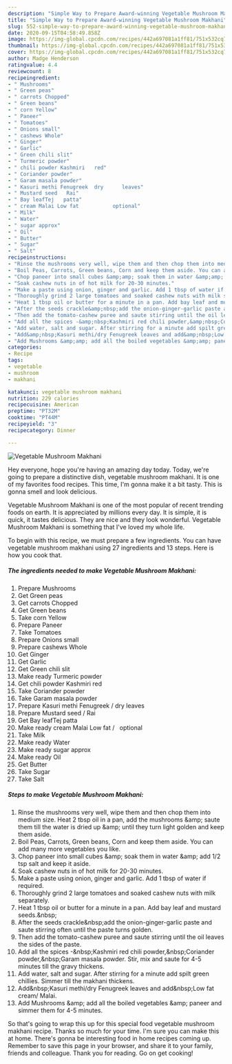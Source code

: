 ```yaml
---
description: "Simple Way to Prepare Award-winning Vegetable Mushroom Makhani"
title: "Simple Way to Prepare Award-winning Vegetable Mushroom Makhani"
slug: 552-simple-way-to-prepare-award-winning-vegetable-mushroom-makhani
date: 2020-09-15T04:58:49.858Z
image: https://img-global.cpcdn.com/recipes/442a697081a1ff81/751x532cq70/vegetable-mushroom-makhani-recipe-main-photo.jpg
thumbnail: https://img-global.cpcdn.com/recipes/442a697081a1ff81/751x532cq70/vegetable-mushroom-makhani-recipe-main-photo.jpg
cover: https://img-global.cpcdn.com/recipes/442a697081a1ff81/751x532cq70/vegetable-mushroom-makhani-recipe-main-photo.jpg
author: Madge Henderson
ratingvalue: 4.4
reviewcount: 8
recipeingredient:
- " Mushrooms"
- " Green peas"
- " carrots Chopped"
- " Green beans"
- " corn Yellow"
- " Paneer"
- " Tomatoes"
- " Onions small"
- " cashews Whole"
- " Ginger"
- " Garlic"
- " Green chili slit"
- " Turmeric powder"
- " chili powder Kashmiri   red"
- " Coriander powder"
- " Garam masala powder"
- " Kasuri methi Fenugreek  dry      leaves"
- " Mustard seed   Rai"
- " Bay leafTej   patta"
- " cream Malai Low fat           optional"
- " Milk"
- " Water"
- " sugar approx"
- " Oil"
- " Butter"
- " Sugar"
- " Salt"
recipeinstructions:
- "Rinse the mushrooms very well, wipe them and then chop them into medium size. Heat 2 tbsp oil in a pan, add the mushrooms &amp;amp; saute them till the water is dried up &amp;amp; until they turn light golden and keep them aside."
- "Boil Peas, Carrots, Green beans, Corn and keep them aside. You can add many more vegetables you like."
- "Chop paneer into small cubes &amp;amp; soak them in water &amp;amp; add 1/2 tsp salt and keep it aside."
- "Soak cashew nuts in of hot milk for 20-30 minutes."
- "Make a paste using onion, ginger and garlic. Add 1 tbsp of water if required."
- "Thoroughly grind 2 large tomatoes and soaked cashew nuts with milk separately."
- "Heat 1 tbsp oil or butter for a minute in a pan. Add bay leaf and mustard seeds.&amp;nbsp;"
- "After the seeds crackle&amp;nbsp;add the onion-ginger-garlic paste and saute stirring often until the paste turns golden."
- "Then add the tomato-cashew puree and saute stirring until the oil leaves the sides of the paste."
- "Add all the spices -&amp;nbsp;Kashmiri red chili powder,&amp;nbsp;Coriander powder,&amp;nbsp;Garam masala powder. Stir, mix and saute for 4-5 minutes till the gravy thickens."
- "Add water, salt and sugar. After stirring for a minute add spilt green chillies. Simmer till the makhani thickens."
- "Add&amp;nbsp;Kasuri methi/dry Fenugreek leaves and add&amp;nbsp;Low fat cream/ Malai."
- "Add Mushrooms &amp;amp; add all the boiled vegetables &amp;amp; paneer and simmer them for 4-5 minutes."
categories:
- Recipe
tags:
- vegetable
- mushroom
- makhani

katakunci: vegetable mushroom makhani 
nutrition: 229 calories
recipecuisine: American
preptime: "PT32M"
cooktime: "PT44M"
recipeyield: "3"
recipecategory: Dinner

---
```



![Vegetable Mushroom Makhani](https://img-global.cpcdn.com/recipes/442a697081a1ff81/751x532cq70/vegetable-mushroom-makhani-recipe-main-photo.jpg)

Hey everyone, hope you're having an amazing day today. Today, we're going to prepare a distinctive dish, vegetable mushroom makhani. It is one of my favorites food recipes. This time, I'm gonna make it a bit tasty. This is gonna smell and look delicious.



Vegetable Mushroom Makhani is one of the most popular of recent trending foods on earth. It is appreciated by millions every day. It is simple, it is quick, it tastes delicious. They are nice and they look wonderful. Vegetable Mushroom Makhani is something that I've loved my whole life.


To begin with this recipe, we must prepare a few ingredients. You can have vegetable mushroom makhani using 27 ingredients and 13 steps. Here is how you cook that.

<!--inarticleads1-->

##### The ingredients needed to make Vegetable Mushroom Makhani:

1. Prepare  Mushrooms
1. Get  Green peas
1. Get  carrots Chopped
1. Get  Green beans
1. Take  corn Yellow
1. Prepare  Paneer
1. Take  Tomatoes
1. Prepare  Onions small
1. Prepare  cashews Whole
1. Get  Ginger
1. Get  Garlic
1. Get  Green chili slit
1. Make ready  Turmeric powder
1. Get  chili powder Kashmiri   red
1. Take  Coriander powder
1. Take  Garam masala powder
1. Prepare  Kasuri methi Fenugreek / dry      leaves
1. Prepare  Mustard seed /  Rai
1. Get  Bay leafTej   patta
1. Make ready  cream Malai Low fat    /       optional
1. Take  Milk
1. Make ready  Water
1. Make ready  sugar approx
1. Make ready  Oil
1. Get  Butter
1. Take  Sugar
1. Take  Salt




<!--inarticleads2-->

##### Steps to make Vegetable Mushroom Makhani:

1. Rinse the mushrooms very well, wipe them and then chop them into medium size. Heat 2 tbsp oil in a pan, add the mushrooms &amp;amp; saute them till the water is dried up &amp;amp; until they turn light golden and keep them aside.
1. Boil Peas, Carrots, Green beans, Corn and keep them aside. You can add many more vegetables you like.
1. Chop paneer into small cubes &amp;amp; soak them in water &amp;amp; add 1/2 tsp salt and keep it aside.
1. Soak cashew nuts in of hot milk for 20-30 minutes.
1. Make a paste using onion, ginger and garlic. Add 1 tbsp of water if required.
1. Thoroughly grind 2 large tomatoes and soaked cashew nuts with milk separately.
1. Heat 1 tbsp oil or butter for a minute in a pan. Add bay leaf and mustard seeds.&amp;nbsp;
1. After the seeds crackle&amp;nbsp;add the onion-ginger-garlic paste and saute stirring often until the paste turns golden.
1. Then add the tomato-cashew puree and saute stirring until the oil leaves the sides of the paste.
1. Add all the spices -&amp;nbsp;Kashmiri red chili powder,&amp;nbsp;Coriander powder,&amp;nbsp;Garam masala powder. Stir, mix and saute for 4-5 minutes till the gravy thickens.
1. Add water, salt and sugar. After stirring for a minute add spilt green chillies. Simmer till the makhani thickens.
1. Add&amp;nbsp;Kasuri methi/dry Fenugreek leaves and add&amp;nbsp;Low fat cream/ Malai.
1. Add Mushrooms &amp;amp; add all the boiled vegetables &amp;amp; paneer and simmer them for 4-5 minutes.




So that's going to wrap this up for this special food vegetable mushroom makhani recipe. Thanks so much for your time. I'm sure you can make this at home. There's gonna be interesting food in home recipes coming up. Remember to save this page in your browser, and share it to your family, friends and colleague. Thank you for reading. Go on get cooking!
